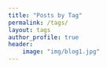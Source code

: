 ```yaml
---
title: "Posts by Tag"
permalink: /tags/
layout: tags
author_profile: true
header:
	image: "img/blog1.jpg"
---
```

